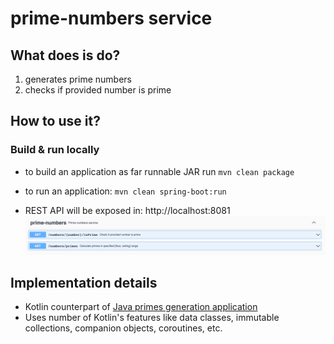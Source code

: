 # prime-numbers service

## What does is do?
 1. generates prime numbers
 2. checks if provided number is prime 
 
## How to use it?

### Build & run locally
 * to build an application as far runnable JAR run ```mvn clean package```
 * to run an application: ```mvn clean spring-boot:run```

 * REST API will be exposed in: http://localhost:8081 ![API example](docs/api-sample.png)


## Implementation details

 * Kotlin counterpart of [Java primes generation application](https://github.com/veretie/prime-numbers-java)
 * Uses number of Kotlin's features like data classes, immutable collections, companion objects, coroutines, etc. 